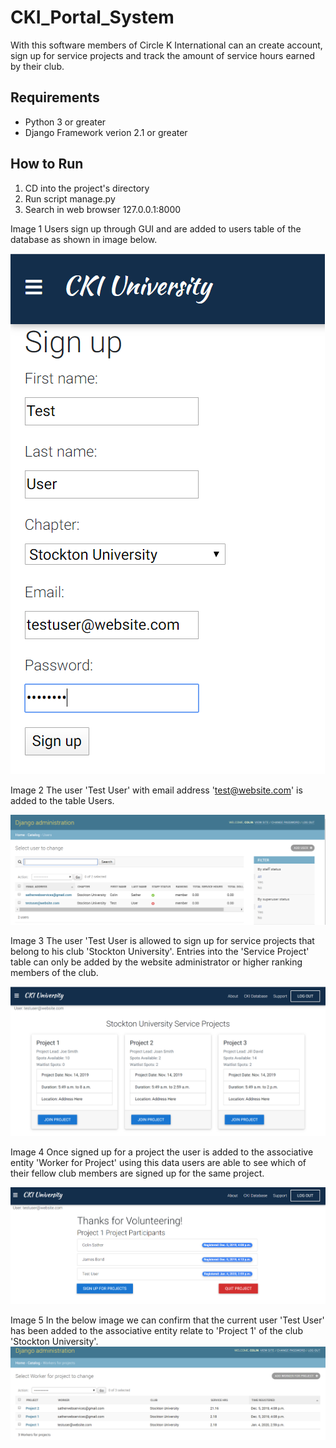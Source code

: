 # CKI_Portal_System
With this software members of Circle K International can an create account, sign up for service projects and track the amount of service hours earned by their club.

## Requirements
* Python 3 or greater
* Django Framework verion 2.1 or greater

## How to Run
1. CD into the project's directory 
2. Run script manage.py
3. Search in web browser 127.0.0.1:8000

Image 1
Users sign up through GUI and are added to users table of the database as shown in image below. 

![Alt text](https://github.com/SatherWS/CKI_Portal_System/blob/master/CKI%20App/signup.PNG)

Image 2
The user 'Test User' with email address 'test@website.com' is added to the table Users.

![Alt text](https://github.com/SatherWS/CKI_Portal_System/blob/master/database_imgs/users_table.PNG)

Image 3
The user 'Test User is allowed to sign up for service projects that belong to his club 'Stockton University'. Entries into the 'Service Project' table can only be added by the website administrator or higher ranking members of the club.

![Alt Text](https://github.com/SatherWS/CKI_Portal_System/blob/master/CKI%20App/projects.PNG)

Image 4 
Once signed up for a project the user is added to the associative entity 'Worker for Project' using this data users are able to see which of their fellow club members are signed up for the same project.

![workers](https://github.com/SatherWS/CKI_Portal_System/blob/master/CKI%20App/users.PNG)

Image 5
In the below image we can confirm that the current user 'Test User' has been added to the associative entity relate to 'Project 1' of the club 'Stockton University'.
![workers](https://github.com/SatherWS/CKI_Portal_System/blob/master/database_imgs/workers_table.PNG)

